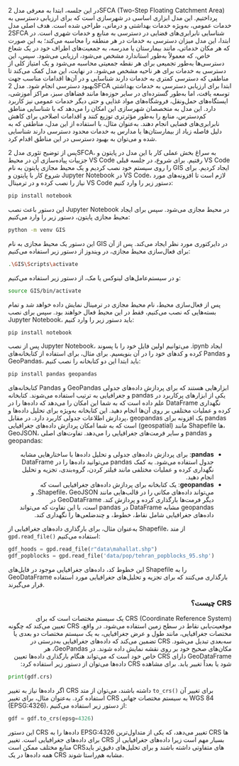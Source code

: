 در این جلسه، ابتدا به معرفی مدل 2SFCA (Two-Step Floating Catchment Area) پرداختیم. این مدل ابزاری اساسی در شهرسازی است که برای ارزیابی دسترسی به خدمات عمومی، به‌ویژه خدمات بهداشتی و درمانی، طراحی شده است. هدف اصلی مدل 2SFCA شناسایی نابرابری‌های فضایی در دسترسی به منابع و خدمات شهری است. در ابتدا، این مدل میزان دسترسی به خدمات در هر منطقه را محاسبه می‌کند؛ به این صورت که هر مکان خدماتی، مانند بیمارستان یا مدرسه، به جمعیت‌های اطراف خود در یک شعاع خاص، که معمولاً به‌طور استاندارد مشخص می‌شود، ارزیابی می‌شود. سپس، این دسترسی‌ها به‌طور تجمیعی برای هر نقطه جمعیتی محاسبه می‌شود و یک امتیاز کلی از دسترسی به خدمات برای هر ناحیه مشخص می‌شود. در نهایت، این مدل کمک می‌کند تا مناطقی که دسترسی کمتری به خدمات دارند شناسایی و در آن‌ها اقدامات مناسب جهت بهبود دسترسی انجام شود. مدل 2SFCA ابتدا برای ارزیابی دسترسی به خدمات بهداشتی توسعه یافت، اما به‌طور گسترده‌ای در سایر حوزه‌ها مانند فضاهای سبز، مراکز آموزشی، ایستگاه‌های حمل‌ونقل، فروشگاه‌های مواد غذایی و حتی دیگر خدمات عمومی نیز کاربرد دارد. این مدل به متخصصان شهرسازی این امکان را می‌دهد که با شناسایی مناطق کم‌دسترس، منابع را به‌طور مؤثرتری توزیع کنند و اقدامات اصلاحی برای کاهش نابرابری‌های فضایی انجام دهند. به‌عنوان مثال، با استفاده از این مدل، مناطقی که به دلیل فاصله زیاد از بیمارستان‌ها یا مدارس به خدمات محدود دسترسی دارند شناسایی شده و می‌توان به بهبود دسترسی در این مناطق اقدام کرد.

پس از توضیح تئوری مدل 2SFCA، به سراغ بخش عملی کار با این مدل در پایتون و جزییات پیاده‌سازی آن در محیط VS Code رفتیم. برای شروع، در جلسه قبلی VS Code را روی سیستم خود نصب کردیم و یک محیط مجازی پایتون به نام GIS ایجاد کردیم. برای شروع کار با پایتون و Jupyter Notebook در VS Code، لازم است تا افزونه‌های مورد نیاز را نصب کرده و در ترمینال VS Code دستور زیر را وارد کنیم:

```bash
pip install notebook
```

این دستور باعث نصب Jupyter Notebook در محیط مجازی می‌شود. سپس برای ایجاد محیط مجازی پایتون، دستور زیر را وارد می‌کنیم:

```bash
python -m venv GIS
```

این دستور یک محیط مجازی به نام GIS در دایرکتوری مورد نظر ایجاد می‌کند. پس از آن برای فعال‌سازی محیط مجازی، در ویندوز از دستور زیر استفاده می‌کنیم:

```bash
.\GIS\Scripts\activate
```

و در سیستم‌عامل‌های لینوکس یا مک، از دستور زیر استفاده می‌کنیم:

```bash
source GIS/bin/activate
```

پس از فعال‌سازی محیط، نام محیط مجازی در ترمینال نمایش داده خواهد شد و تمام بسته‌هایی که نصب می‌کنیم، فقط در این محیط فعال خواهند بود. سپس برای نصب Jupyter Notebook، باید دستور زیر را وارد کنیم:

```bash
pip install notebook
```

پس از نصب Jupyter Notebook، می‌توانیم اولین فایل خود را با پسوند .ipynb ایجاد کرده و کدهای خود را در آن بنویسیم. برای مثال، برای استفاده از کتابخانه‌های Pandas و GeoPandas، باید ابتدا این دو کتابخانه را نصب کنیم:

```bash
pip install pandas geopandas
```

کتابخانه‌های Pandas و GeoPandas ابزارهایی هستند که برای پردازش داده‌های جدولی و جغرافیایی به ترتیب استفاده می‌شوند. کتابخانه pandas یکی از ابزارهای پرکاربرد در علم داده است که به شما این امکان را می‌دهد که داده‌ها را در DataFrame نگهداری کرده و عملیات مختلفی بر روی آن‌ها انجام دهید. این کتابخانه به‌ویژه برای تحلیل داده‌ها و پردازش اطلاعات جدولی کاربرد دارد. در مقابل، geopandas یک افزونه برای pandas است که به شما امکان پردازش داده‌های جغرافیایی (geospatial) مانند Shapefile ها، GeoJSON، و سایر فرمت‌های جغرافیایی را می‌دهد. تفاوت‌های اصلی pandas و geopandas:

<div dir="rtl" style="text-align: right;">

* **pandas**: برای پردازش داده‌های جدولی و تحلیل داده‌ها با ساختارهایی مشابه جدول استفاده می‌شود. به کمک pandas می‌توانید داده‌ها را در DataFrame نگهداری کرده و عملیات مختلفی مانند فیلتر کردن، گروه‌بندی، تجزیه و تحلیل انجام دهید.  
* **geopandas**: یک کتابخانه برای پردازش داده‌های جغرافیایی است که می‌تواند داده‌های مکانی را در قالب‌هایی مانند Shapefile، GeoJSON، و دیگر فرمت‌ها بارگذاری کرده و پردازش کند. GeoDataFrame در geopandas مشابه DataFrame در pandas است، با این تفاوت که می‌تواند داده‌های جغرافیایی شامل نقاط، خطوط، و چندضلعی‌ها را نگهداری کند.

</div>


به‌عنوان مثال، برای بارگذاری داده‌های جغرافیایی از Shapefile، از متد `gpd.read_file()` استفاده می‌کنیم:

```python
gdf_hoods = gpd.read_file(r"data\mahallat.shp")
gdf_popblocks = gpd.read_file('data/pop/tehran_popblocks_95.shp')
```

این خطوط کد، داده‌های جغرافیایی موجود در فایل‌های Shapefile را به GeoDataFrame بارگذاری می‌کنند که برای تجزیه و تحلیل‌های جغرافیایی مورد استفاده قرار می‌گیرند.
<div dir="rtl" style="text-align: right;">

### CRS چیست؟

CRS (Coordinate Reference System) یک سیستم مختصات است که برای موقعیت‌یابی نقاط در سطح زمین استفاده می‌شود. در واقع، CRS تعیین می‌کند که چگونه مختصات جغرافیایی، مانند طول و عرض جغرافیایی، به یک سیستم مختصات دو بعدی یا سه‌بعدی تبدیل می‌شود. CRS تضمین می‌کند که داده‌های جغرافیایی به‌درستی در مکان‌های صحیح خود بر روی نقشه نمایش داده شوند. در GeoPandas، هر GeoDataFrame دارای CRS خاص خود است که می‌تواند هنگام بارگذاری داده‌ها تعیین شود یا بعداً تغییر یابد. برای مشاهده CRS داده‌ها می‌توان از دستور زیر استفاده کرد:
</div>

```python
print(gdf.crs)
```

اگر داده‌ها نیاز به تغییر CRS داشته باشند، می‌توان از متد `to_crs()` برای تغییر آن استفاده کرد. به‌عنوان مثال، برای تغییر CRS به سیستم مختصات جهانی WGS 84 (EPSG:4326)، از دستور زیر استفاده می‌کنیم:

```python
gdf = gdf.to_crs(epsg=4326)
```

این دستور CRS داده‌ها را به EPSG:4326 تغییر می‌دهد، که یکی از متداول‌ترین CRS ها برای داده‌های جغرافیایی است. تغییر CRS بسیار مهم است زیرا داده‌های جغرافیایی از منابع مختلف ممکن است CRS‌های متفاوتی داشته باشند و برای تحلیل‌های دقیق‌تر باید همه داده‌ها در یک CRS مشابه هم‌راستا شوند.

